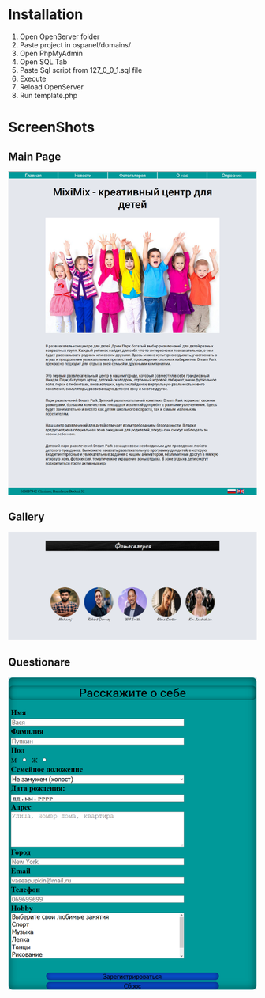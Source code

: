 # Installation
1. Open OpenServer folder
2. Paste project in ospanel/domains/
3. Open PhpMyAdmin
4. Open SQL Tab
5. Paste Sql script from 127_0_0_1.sql file
6. Execute
7. Reload OpenServer
8. Run template.php

# ScreenShots
## Main Page
![](./img/ScreenShots/Main.png)

## Gallery
<img src="./img/ScreenShots/Gallery.png" alt>

## Questionare
![](./img/ScreenShots/Questionare.png)

